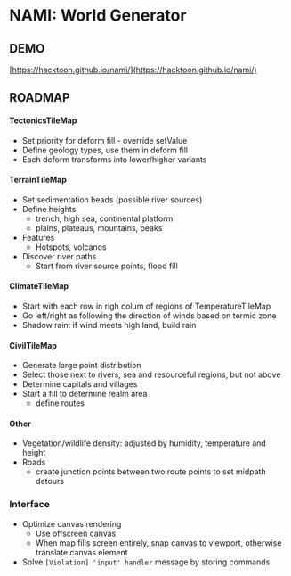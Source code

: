 # NAMI: World Generator

## DEMO

[https://hacktoon.github.io/nami/](https://hacktoon.github.io/nami/)


## ROADMAP
#### TectonicsTileMap
- Set priority for deform fill - override setValue
- Define geology types, use them in deform fill
- Each deform transforms into lower/higher variants

#### TerrainTileMap
- Set sedimentation heads (possible river sources)
- Define heights
  - trench, high sea, continental platform
  - plains, plateaus, mountains, peaks
- Features
  - Hotspots, volcanos
- Discover river paths
  - Start from river source points, flood fill

#### ClimateTileMap
- Start with each row in righ colum of regions of TemperatureTileMap
- Go left/right as following the direction of winds based on termic zone
- Shadow rain: if wind meets high land, build rain

#### CivilTileMap
- Generate large point distribution
- Select those next to rivers, sea and resourceful regions, but not above
- Determine capitals and villages
- Start a fill to determine realm area
  - define routes

#### Other
- Vegetation/wildlife density: adjusted by humidity, temperature and height
- Roads
  - create junction points between two route points to set midpath detours

### Interface
- Optimize canvas rendering
  - Use offscreen canvas
  - When map fills screen entirely, snap canvas to viewport,
    otherwise translate canvas element
- Solve `[Violation] 'input' handler` message by storing commands